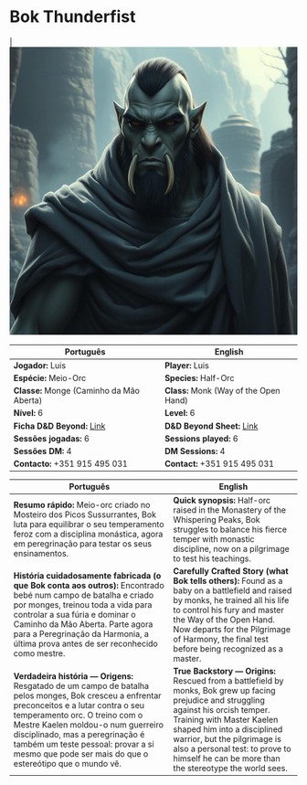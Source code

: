 # Bok Thunderfist

|![Bok Thunderfist](docs/dm/-/pc/pc_bok_thunderfist.png) 

| Português | English |
|-----------|---------|
| **Jogador:** Luis | **Player:** Luis |
| **Espécie:** Meio-Orc | **Species:** Half-Orc |
| **Classe:** Monge (Caminho da Mão Aberta) | **Class:** Monk (Way of the Open Hand) |
| **Nível:** 6 | **Level:** 6 |
| **Ficha D&D Beyond:** [Link](https://www.dndbeyond.com/characters/138745784) | **D&D Beyond Sheet:** [Link](https://www.dndbeyond.com/characters/138745784) |
| **Sessões jogadas:** 6 | **Sessions played:** 6 |
| **Sessões DM:** 4 | **DM Sessions:** 4 |
| **Contacto:** +351 915 495 031 | **Contact:** +351 915 495 031 |

| Português | English |
|-----------|---------|
| **Resumo rápido:** Meio-orc criado no Mosteiro dos Picos Sussurrantes, Bok luta para equilibrar o seu temperamento feroz com a disciplina monástica, agora em peregrinação para testar os seus ensinamentos. | **Quick synopsis:** Half-orc raised in the Monastery of the Whispering Peaks, Bok struggles to balance his fierce temper with monastic discipline, now on a pilgrimage to test his teachings. |
| **História cuidadosamente fabricada (o que Bok conta aos outros):** Encontrado bebé num campo de batalha e criado por monges, treinou toda a vida para controlar a sua fúria e dominar o Caminho da Mão Aberta. Parte agora para a Peregrinação da Harmonia, a última prova antes de ser reconhecido como mestre. | **Carefully Crafted Story (what Bok tells others):** Found as a baby on a battlefield and raised by monks, he trained all his life to control his fury and master the Way of the Open Hand. Now departs for the Pilgrimage of Harmony, the final test before being recognized as a master. |
| **Verdadeira história — Origens:** Resgatado de um campo de batalha pelos monges, Bok cresceu a enfrentar preconceitos e a lutar contra o seu temperamento orc. O treino com o Mestre Kaelen moldou-o num guerreiro disciplinado, mas a peregrinação é também um teste pessoal: provar a si mesmo que pode ser mais do que o estereótipo que o mundo vê. | **True Backstory — Origins:** Rescued from a battlefield by monks, Bok grew up facing prejudice and struggling against his orcish temper. Training with Master Kaelen shaped him into a disciplined warrior, but the pilgrimage is also a personal test: to prove to himself he can be more than the stereotype the world sees. |


















